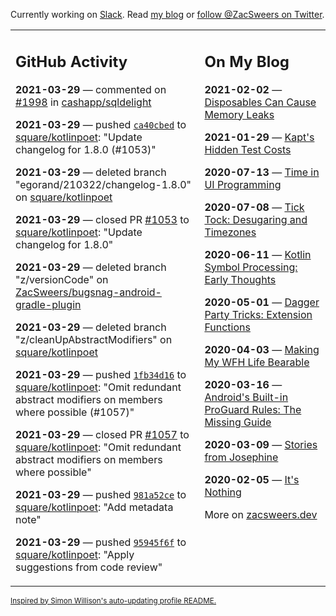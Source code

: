 Currently working on [Slack](https://slack.com/). Read [my blog](https://zacsweers.dev/) or [follow @ZacSweers on Twitter](https://twitter.com/ZacSweers).

<table><tr><td valign="top" width="60%">

## GitHub Activity
<!-- githubActivity starts -->
**2021-03-29** — commented on [#1998](https://github.com/cashapp/sqldelight/issues/1998#issuecomment-809586750) in [cashapp/sqldelight](https://api.github.com/repos/cashapp/sqldelight)

**2021-03-29** — pushed [`ca40cbed`](https://github.com/square/kotlinpoet/commit/ca40cbed50ea1ddb7d79a09e7c9a3b3c32fe49d5) to [square/kotlinpoet](https://api.github.com/repos/square/kotlinpoet): "Update changelog for 1.8.0 (#1053)"

**2021-03-29** — deleted branch "egorand/210322/changelog-1.8.0" on [square/kotlinpoet](https://api.github.com/repos/square/kotlinpoet)

**2021-03-29** — closed PR [#1053](https://api.github.com/repos/square/kotlinpoet/pulls/1053) to [square/kotlinpoet](https://api.github.com/repos/square/kotlinpoet): "Update changelog for 1.8.0"

**2021-03-29** — deleted branch "z/versionCode" on [ZacSweers/bugsnag-android-gradle-plugin](https://api.github.com/repos/ZacSweers/bugsnag-android-gradle-plugin)

**2021-03-29** — deleted branch "z/cleanUpAbstractModifiers" on [square/kotlinpoet](https://api.github.com/repos/square/kotlinpoet)

**2021-03-29** — pushed [`1fb34d16`](https://github.com/square/kotlinpoet/commit/1fb34d16435f562fe8bf32e42a9fc12ece511273) to [square/kotlinpoet](https://api.github.com/repos/square/kotlinpoet): "Omit redundant abstract modifiers on members where possible (#1057)"

**2021-03-29** — closed PR [#1057](https://api.github.com/repos/square/kotlinpoet/pulls/1057) to [square/kotlinpoet](https://api.github.com/repos/square/kotlinpoet): "Omit redundant abstract modifiers on members where possible"

**2021-03-29** — pushed [`981a52ce`](https://github.com/square/kotlinpoet/commit/981a52ce11d72173b3f13c457773f2d11f58e3b4) to [square/kotlinpoet](https://api.github.com/repos/square/kotlinpoet): "Add metadata note"

**2021-03-29** — pushed [`95945f6f`](https://github.com/square/kotlinpoet/commit/95945f6f706917abd5f30590b37b7c7cfd11cdb0) to [square/kotlinpoet](https://api.github.com/repos/square/kotlinpoet): "Apply suggestions from code review"
<!-- githubActivity ends -->
</td><td valign="top" width="40%">

## On My Blog
<!-- blog starts -->
**2021-02-02** — [Disposables Can Cause Memory Leaks](https://www.zacsweers.dev/disposables-can-cause-memory-leaks/)

**2021-01-29** — [Kapt's Hidden Test Costs](https://www.zacsweers.dev/kapts-hidden-test-costs/)

**2020-07-13** — [Time in UI Programming](https://www.zacsweers.dev/time-in-ui/)

**2020-07-08** — [Tick Tock: Desugaring and Timezones](https://www.zacsweers.dev/ticktock-desugaring-timezones/)

**2020-06-11** — [Kotlin Symbol Processing: Early Thoughts](https://www.zacsweers.dev/kotlin-symbol-processor-early-thoughts/)

**2020-05-01** — [Dagger Party Tricks: Extension Functions](https://www.zacsweers.dev/dagger-party-tricks-extension-functions/)

**2020-04-03** — [Making My WFH Life Bearable](https://www.zacsweers.dev/making-wfh-life-bearable/)

**2020-03-16** — [Android's Built-in ProGuard Rules: The Missing Guide](https://www.zacsweers.dev/android-proguard-rules/)

**2020-03-09** — [Stories from Josephine](https://www.zacsweers.dev/stories-from-josephine/)

**2020-02-05** — [It's Nothing](https://www.zacsweers.dev/its-nothing/)
<!-- blog ends -->
More on [zacsweers.dev](https://zacsweers.dev/)
</td></tr></table>

<sub><a href="https://simonwillison.net/2020/Jul/10/self-updating-profile-readme/">Inspired by Simon Willison's auto-updating profile README.</a></sub>